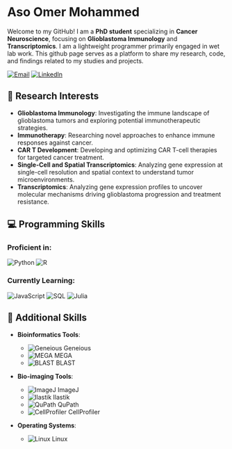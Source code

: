 # Aso Omer Mohammed
Welcome to my GitHub! I am a **PhD student** specializing in **Cancer Neuroscience**, focusing on **Glioblastoma Immunology** and **Transcriptomics**. I am a lightweight programmer primarily engaged in wet lab work. This github page serves as a platform to share my research, code, and findings related to my studies and projects.

[![Email](https://img.shields.io/badge/Email-aso.mohammed@uniklinik--freiburg.de-blue?logo=mail)](mailto:aso.mohammed@uniklinik-freiburg.de)
[![LinkedIn](https://img.shields.io/badge/LinkedIn-Aso%20Mohammed-blue?logo=linkedin)](https://www.linkedin.com/in/aso-omer-mohammed-3a8897146/)

## 🔬 Research Interests

- **Glioblastoma Immunology**: Investigating the immune landscape of glioblastoma tumors and exploring potential immunotherapeutic strategies.
- **Immunotherapy**: Researching novel approaches to enhance immune responses against cancer.
- **CAR T Development**: Developing and optimizing CAR T-cell therapies for targeted cancer treatment.
- **Single-Cell and Spatial Transcriptomics**: Analyzing gene expression at single-cell resolution and spatial context to understand tumor microenvironments.
- **Transcriptomics**: Analyzing gene expression profiles to uncover molecular mechanisms driving glioblastoma progression and treatment resistance.

## 💻 Programming Skills

### Proficient in:

![Python](https://img.shields.io/badge/python-3670A0?style=for-the-badge&logo=python&logoColor=ffdd54)
![R](https://img.shields.io/badge/r-%23276DC3.svg?style=for-the-badge&logo=r&logoColor=white)

### Currently Learning:

![JavaScript](https://img.shields.io/badge/javascript-%23323330.svg?style=for-the-badge&logo=javascript&logoColor=%23F7DF1E)
![SQL](https://img.shields.io/badge/SQL-003B57?style=for-the-badge&logo=sql&logoColor=white)
![Julia](https://img.shields.io/badge/julia-%23A8B400.svg?style=for-the-badge&logo=julia&logoColor=white)

## 🔧 Additional Skills

- **Bioinformatics Tools**:
  - ![Geneious](https://img.shields.io/badge/Geneious-FFB300?style=for-the-badge&logo=geneious&logoColor=white) Geneious
  - ![MEGA](https://img.shields.io/badge/MEGA-2E2A26?style=for-the-badge&logo=mega&logoColor=white) MEGA
  - ![BLAST](https://img.shields.io/badge/BLAST-5C5C5C?style=for-the-badge&logo=blast&logoColor=white) BLAST

- **Bio-imaging Tools**:
  - ![ImageJ](https://img.shields.io/badge/ImageJ-000000?style=for-the-badge&logo=imagej&logoColor=white) ImageJ
  - ![Ilastik](https://img.shields.io/badge/Ilastik-00A3E0?style=for-the-badge&logo=ilastik&logoColor=white) Ilastik
  - ![QuPath](https://img.shields.io/badge/QuPath-FFB300?style=for-the-badge&logo=qupath&logoColor=white) QuPath
  - ![CellProfiler](https://img.shields.io/badge/CellProfiler-2A9D8F?style=for-the-badge&logo=cellprofiler&logoColor=white) CellProfiler

- **Operating Systems**:
  - ![Linux](https://img.shields.io/badge/Linux-FCC624?style=for-the-badge&logo=linux&logoColor=black) Linux


